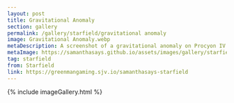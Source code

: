 ```yaml
---
layout: post
title: Gravitational Anomaly
section: gallery
permalink: /gallery/starfield/gravitational anomaly
image: Gravitational Anomaly.webp
metaDescription: A screenshot of a gravitational anomaly on Procyon IV from Starfield, taken by Samantha Says.
metaImage: https://samanthasays.github.io/assets/images/gallery/starfield/Home.webp
tag: starfield
from: Starfield
link: https://greenmangaming.sjv.io/samanthasays-starfield
---
```

{% include imageGallery.html %}